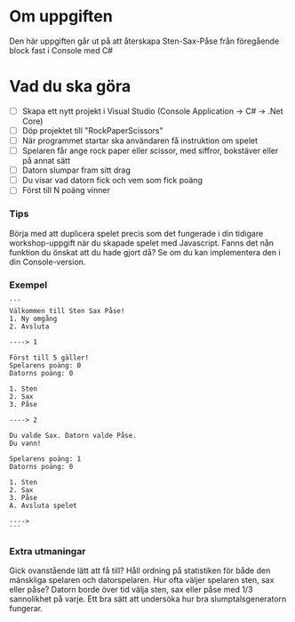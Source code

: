 # Om uppgiften

Den här uppgiften går ut på att återskapa Sten-Sax-Påse från föregående block fast i Console med C#

# Vad du ska göra

- [ ]  Skapa ett nytt projekt i Visual Studio (Console Application → C# → .Net Core)
- [ ]  Döp projektet till "RockPaperScissors"
- [ ]  När programmet startar ska användaren få instruktion om spelet
- [ ]  Spelaren får ange rock paper eller scissor, med siffror, bokstäver eller på annat sätt
- [ ]  Datorn slumpar fram sitt drag
- [ ]  Du visar vad datorn fick och vem som fick poäng
- [ ]  Först till N poäng vinner

### Tips

Börja med att duplicera spelet precis som det fungerade i din tidigare workshop-uppgift när du skapade spelet med Javascript. Fanns det nån funktion du önskat att du hade gjort då? Se om du kan implementera den i din Console-version.

### Exempel

    ```
    Välkommen till Sten Sax Påse!
    1. Ny omgång
    2. Avsluta

    ----> 1

    Först till 5 gäller!
    Spelarens poäng: 0
    Datorns poäng: 0

    1. Sten
    2. Sax
    3. Påse

    ----> 2

    Du valde Sax. Datorn valde Påse.
    Du vann!

    Spelarens poäng: 1
    Datorns poäng: 0

    1. Sten
    2. Sax
    3. Påse
    A. Avsluta spelet

    ---->
    ```

### Extra utmaningar

Gick ovanstående lätt att få till? Håll ordning på statistiken för både den mänskliga spelaren och datorspelaren. Hur ofta väljer spelaren sten, sax eller påse? Datorn borde över tid välja sten, sax eller påse med 1/3 sannolikhet på varje. Ett bra sätt att undersöka hur bra slumptalsgeneratorn fungerar.

